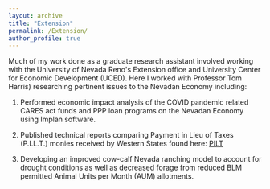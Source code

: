 ```yaml
---
layout: archive
title: "Extension"
permalink: /Extension/
author_profile: true
---
```



Much of my work done as a graduate research assistant involved working with the University of Nevada Reno's Extension office and University Center for Economic Development (UCED). Here I worked with Professor Tom Harris) researching pertinent issues to the Nevadan Economy including:

1) Performed economic impact analysis of the COVID pandemic related CARES act funds and PPP loan programs on the Nevadan Economy using Implan software. 

2) Published technical reports comparing Payment in Lieu of Taxes (P.I.L.T.) monies received by Western States found here: <a href="[https://en.wikipedia.org/wiki/Hobbit#Lifestyle](https://extension.unr.edu/publications.aspx)" title="Extension: PILT report ">PILT</a>

3) Developing an improved cow-calf Nevada ranching model to account for drought conditions as well as decreased forage from reduced BLM permitted Animal Units per Month (AUM) allotments.



